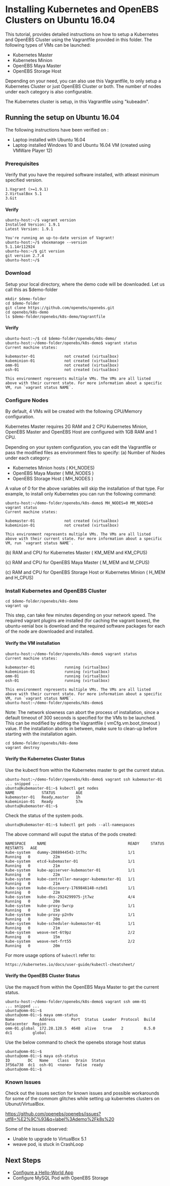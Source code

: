 # Installing Kubernetes and OpenEBS Clusters on Ubuntu 16.04

This tutorial, provides detailed instructions on how to setup a Kubernetes and OpenEBS Cluster using the Vagrantfile provided in this folder.
The following types of VMs can be launched:
- Kubernetes Master 
- Kubernetes Minion 
- OpenEBS Maya Master 
- OpenEBS Storage Host 

Depending on your need, you can also use this Vagrantfile, to only setup a Kubernetes Cluster or just OpenEBS Cluster or both. The number of nodes under each category is also configurable. 

The Kubernetes cluster is setup, in this Vagrantfile using "kubeadm". 

## Running the setup on Ubuntu 16.04

The following instructions have been verified on : 
- Laptop installed with Ubuntu 16.04
- Laptop installed Windows 10 and Ubuntu 16.04 VM (created using VMWare Player 12)

### Prerequisites

Verify that you have the required software installed, with atleast minimum specified version. 

```
1.Vagrant (>=1.9.1)
2.VirtualBox 5.1
3.Git 
```

#### Verify
```
ubuntu-host:~/$ vagrant version
Installed Version: 1.9.1
Latest Version: 1.9.1
 
You're running an up-to-date version of Vagrant!
ubuntu-host:~/$ vboxmanage --version
5.1.14r112924
ubuntu-hos:~/$ git version
git version 2.7.4
ubuntu-host:~/$ 

```

### Download

Setup your local directory, where the demo code will be downloaded. Let us call this as $demo-folder

```
mkdir $demo-folder
cd $demo-folder
git clone https://github.com/openebs/openebs.git
cd openebs/k8s-demo
ls $demo-folder/openebs/k8s-demo/Vagrantfile
```

#### Verify

```
ubuntu-host:~/$ cd $demo-folder/openebs/k8s-demo/
ubuntu-host:~/demo-folder/openebs/k8s-demo$ vagrant status
Current machine states:

kubemaster-01             not created (virtualbox)
kubeminion-01             not created (virtualbox)
omm-01                    not created (virtualbox)
osh-01                    not created (virtualbox)

This environment represents multiple VMs. The VMs are all listed
above with their current state. For more information about a specific
VM, run `vagrant status NAME`.
```

### Configure Nodes

By default, 4 VMs will be created with the following CPU/Memory configuration. 

Kubernetes Master requires 2G RAM and 2 CPU
Kubernetes Minion, OpenEBS Master and OpenEBS Host are configured with 1GB RAM and 1 CPU. 

Depending on your system configuration, you can edit the Vagrantfile or pass the modified files as environment files to specify:
(a) Number of Nodes under each category:
- Kubernetes Minion hosts ( KH_NODES) 
- OpenEBS Maya Master ( MM_NODES )
- OpenEBS Storage Host ( MH_NODES )

A value of 0 for the above variables will skip the installation of that type. For example, to install only Kubernetes you can run the following command:

```
ubuntu-host:~/demo-folder/openebs/k8s-demo$ MH_NODES=0 MM_NODES=0 vagrant status
Current machine states:

kubemaster-01             not created (virtualbox)
kubeminion-01             not created (virtualbox)

This environment represents multiple VMs. The VMs are all listed
above with their current state. For more information about a specific
VM, run `vagrant status NAME`.
```

(b) RAM and CPU for Kubernetes Master ( KM_MEM and KM_CPUS)

(c) RAM and CPU for OpenEBS Maya Master ( M_MEM and M_CPUS)

(c) RAM and CPU for OpenEBS Storage Host or Kubernetes Minion ( H_MEM and H_CPUS)


### Install Kubernetes and OpenEBS Cluster

```
cd $demo-folder/openebs/k8s-demo
vagrant up
```
This step, can take few minutes depending on your network speed. The required vagrant plugins are installed (for caching the vagrant boxes), the ubuntu-xenial box is download and the required software packages for each of the node are downloaded and installed. 

#### Verify the VM installation

```
ubuntu-host:~/demo-folder/openebs/k8s-demo$ vagrant status
Current machine states:

kubemaster-01             running (virtualbox)
kubeminion-01             running (virtualbox)
omm-01                    running (virtualbox)
osh-01                    running (virtualbox)

This environment represents multiple VMs. The VMs are all listed
above with their current state. For more information about a specific
VM, run `vagrant status NAME`.
ubuntu-host:~/demo-folder/openebs/k8s-demo$ 
```

Note: The network slowness can abort the process of installation, since a default timeout of 300 seconds is specified for the VMs to be launched. This can be modified by editing the Vagrantfile ( vmCfg.vm.boot_timeout ) value. If the installation aborts in between, make sure to clean-up before starting with the installation again.
```
cd $demo-folder/openebs/k8s-demo
vagrant destroy
```

#### Verify the Kubernetes Cluster Status

Use the kubectl from within the Kubernetes master to get the current status. 

```
ubuntu-host:~/demo-folder/openebs/k8s-demo$ vagrant ssh kubemaster-01
... snipped ...
ubuntu@kubemaster-01:~$ kubectl get nodes
NAME            STATUS         AGE
kubemaster-01   Ready,master   1h
kubeminion-01   Ready          57m
ubuntu@kubemaster-01:~$ 
```

Check the status of the system pods. 

```
ubuntu@kubemaster-01:~$ kubectl get pods --all-namespaces
```
The above command will ouput the status of the pods created:
```
NAMESPACE     NAME                                    READY     STATUS    RESTARTS   AGE
kube-system   dummy-2088944543-1t7hc                  1/1       Running   0          22m
kube-system   etcd-kubemaster-01                      1/1       Running   0          21m
kube-system   kube-apiserver-kubemaster-01            1/1       Running   0          22m
kube-system   kube-controller-manager-kubemaster-01   1/1       Running   0          21m
kube-system   kube-discovery-1769846148-nzbd1         1/1       Running   0          22m
kube-system   kube-dns-2924299975-jt7wz               4/4       Running   0          20m
kube-system   kube-proxy-5wrcp                        1/1       Running   0          15m
kube-system   kube-proxy-p2n9v                        1/1       Running   0          20m
kube-system   kube-scheduler-kubemaster-01            1/1       Running   0          21m
kube-system   weave-net-6t9pz                         2/2       Running   0          15m
kube-system   weave-net-frt55                         2/2       Running   0          20m
```

For more usage options of ```kubectl``` refer to:
```
https://kubernetes.io/docs/user-guide/kubectl-cheatsheet/
```


#### Verify the OpenEBS Cluster Status

Use the mayactl from within the OpenEBS Maya Master to get the current status. 

```
ubuntu-host:~/demo-folder/openebs/k8s-demo$ vagrant ssh omm-01
... snipped ...
ubuntu@omm-01:~$ 
ubuntu@omm-01:~$ maya omm-status
Name           Address       Port  Status  Leader  Protocol  Build  Datacenter  Region
omm-01.global  172.28.128.5  4648  alive   true    2         0.5.0  dc1         global
```

Use the below command to check the openebs storage host status
```
ubuntu@omm-01:~$
ubuntu@omm-01:~$ maya osh-status
ID        DC   Name    Class   Drain  Status
3f56a738  dc1  osh-01  <none>  false  ready
ubuntu@omm-01:~$
```


### Known Issues

Check out the issues section for known issues and possible workarounds for some of the commom glitches while setting up kubernetes clusters on Ubunut/VirtualBox. 

https://github.com/openebs/openebs/issues?utf8=%E2%9C%93&q=label%3Ademo%2Fk8s%20

Some of the issues observed:
- Unable to upgrade to VirtualBox 5.1
- weave pod, is stuck in CrashLoop

## Next Steps
- [Configure a Hello-World App](./run-k8s-hello-world.md)
- Configure MySQL Pod with OpenEBS Storage
